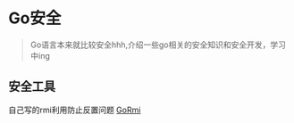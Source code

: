# Go安全

> Go语言本来就比较安全hhh,介绍一些go相关的安全知识和安全开发，学习中ing 


## 安全工具
自己写的rmi利用防止反置问题 [GoRmi](https://github.com/Firebasky/GoRmi)

